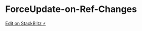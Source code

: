 # ForceUpdate-on-Ref-Changes

[Edit on StackBlitz ⚡️](https://stackblitz.com/edit/stackblitz-starters-zdrbfx)